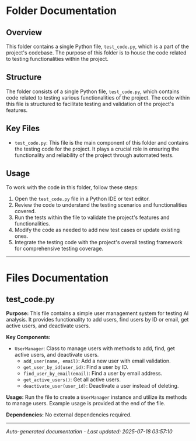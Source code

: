# Folder Documentation

## Overview
This folder contains a single Python file, `test_code.py`, which is a part of the project's codebase. The purpose of this folder is to house the code related to testing functionalities within the project.

## Structure
The folder consists of a single Python file, `test_code.py`, which contains code related to testing various functionalities of the project. The code within this file is structured to facilitate testing and validation of the project's features.

## Key Files
- `test_code.py`: This file is the main component of this folder and contains the testing code for the project. It plays a crucial role in ensuring the functionality and reliability of the project through automated tests.

## Usage
To work with the code in this folder, follow these steps:
1. Open the `test_code.py` file in a Python IDE or text editor.
2. Review the code to understand the testing scenarios and functionalities covered.
3. Run the tests within the file to validate the project's features and functionalities.
4. Modify the code as needed to add new test cases or update existing ones.
5. Integrate the testing code with the project's overall testing framework for comprehensive testing coverage.

---

# Files Documentation

## test_code.py

**Purpose:** This file contains a simple user management system for testing AI analysis. It provides functionality to add users, find users by ID or email, get active users, and deactivate users.

**Key Components:**
- `UserManager`: Class to manage users with methods to add, find, get active users, and deactivate users.
  - `add_user(name, email)`: Add a new user with email validation.
  - `get_user_by_id(user_id)`: Find a user by ID.
  - `find_user_by_email(email)`: Find a user by email address.
  - `get_active_users()`: Get all active users.
  - `deactivate_user(user_id)`: Deactivate a user instead of deleting.

**Usage:** Run the file to create a `UserManager` instance and utilize its methods to manage users. Example usage is provided at the end of the file.

**Dependencies:** No external dependencies required.

---
*Auto-generated documentation - Last updated: 2025-07-18 03:57:10*
